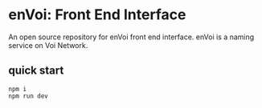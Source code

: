 # enVoi: Front End Interface

An open source repository for enVoi front end interface. enVoi is a naming service on Voi Network.

## quick start 

```
npm i
npm run dev
```
